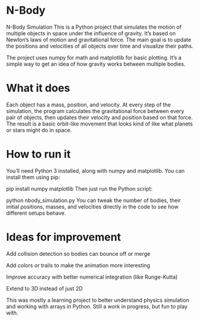 # N-Body
N-Body Simulation
This is a Python project that simulates the motion of multiple objects in space under the influence of gravity. It’s based on Newton’s laws of motion and gravitational force. The main goal is to update the positions and velocities of all objects over time and visualize their paths.

The project uses numpy for math and matplotlib for basic plotting. It’s a simple way to get an idea of how gravity works between multiple bodies.

# What it does
Each object has a mass, position, and velocity. At every step of the simulation, the program calculates the gravitational force between every pair of objects, then updates their velocity and position based on that force. The result is a basic orbit-like movement that looks kind of like what planets or stars might do in space.

# How to run it
You’ll need Python 3 installed, along with numpy and matplotlib. You can install them using pip:

pip install numpy matplotlib
Then just run the Python script:


python nbody_simulation.py
You can tweak the number of bodies, their initial positions, masses, and velocities directly in the code to see how different setups behave.

# Ideas for improvement
Add collision detection so bodies can bounce off or merge

Add colors or trails to make the animation more interesting

Improve accuracy with better numerical integration (like Runge-Kutta)

Extend to 3D instead of just 2D

This was mostly a learning project to better understand physics simulation and working with arrays in Python. Still a work in progress, but fun to play with.
